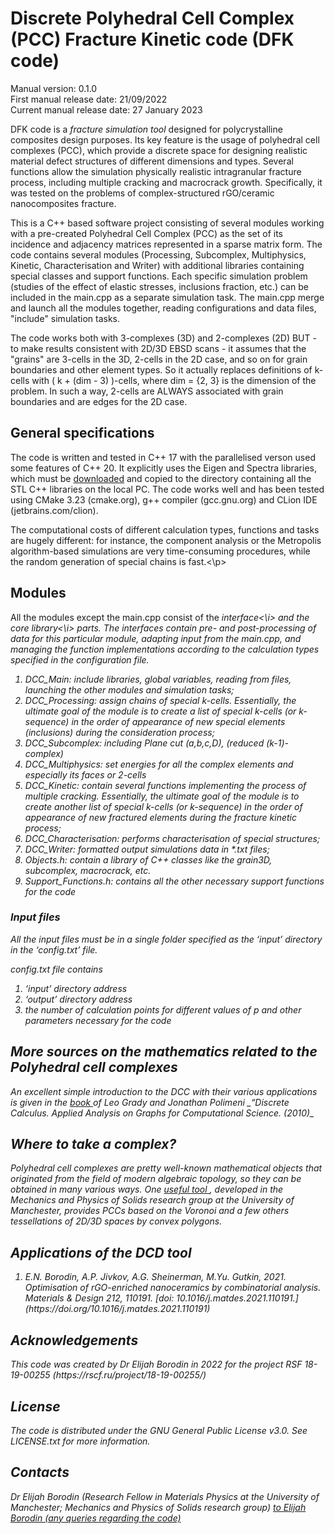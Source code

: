 <h1>Discrete Polyhedral Cell Complex (PCC) Fracture Kinetic code (DFK code)</h1>

Manual version: 0.1.0 <br>
First manual release date: 21/09/2022 <br>
Current manual release date: 27 January 2023 <br>

<p> DFK code is a <i> fracture simulation tool </i> designed for polycrystalline composites design purposes. Its key feature is the usage of polyhedral cell complexes (PCC), which provide a discrete space for designing realistic material defect structures of different dimensions and types. Several functions allow the simulation physically realistic intragranular fracture process, including multiple cracking and macrocrack growth. Specifically, it was tested on the problems of complex-structured rGO/ceramic nanocomposites fracture.
</p>

<p> This is a C++ based software project consisting of several modules working with a pre-created Polyhedral Cell Complex (PCC) as the set of its incidence and adjacency matrices represented in a sparse matrix form. The code contains several modules (Processing, Subcomplex, Multiphysics, Kinetic, Characterisation and Writer) with additional libraries containing special classes and support functions. Each specific simulation problem (studies of the effect of elastic stresses, inclusions fraction, etc.) can be included in the main.cpp as a separate simulation task. The main.cpp merge and launch all the modules together, reading configurations and data files, "include" simulation tasks.

The code works both with 3-complexes (3D) and 2-complexes (2D) BUT - to make results consistent with 2D/3D EBSD scans - it assumes that the "grains" are 3-cells in the 3D, 2-cells in the 2D case, and so on for grain boundaries and other element types. So it actually replaces definitions of k-cells with ( k + (dim - 3) )-cells, where dim = {2, 3} is the dimension of the problem. In such a way, 2-cells are ALWAYS associated with grain boundaries and are edges for the 2D case.
</p>
  
<h2>General specifications</h2>
  
<p>The code is written and tested in C++ 17 with the parallelised verson used some features of C++ 20. It explicitly uses the Eigen and Spectra libraries, which must be <a href="https://spectralib.org/download.html"> downloaded</a> and copied to the directory containing all the STL C++ libraries on the local PC. The code works well and has been tested using CMake 3.23 (cmake.org), g++ compiler (gcc.gnu.org) and CLion IDE (jetbrains.com/clion).

The computational costs of different calculation types, functions and tasks are hugely different: for instance, the component analysis or the Metropolis algorithm-based simulations are very time-consuming procedures, while the random generation of special chains is fast.<\p>
  
<h2>Modules</h2>
All the modules except the main.cpp consist of the <i>interface<\i> and the core <i>library<\i> parts. The interfaces contain pre- and post-processing of data for this particular module, adapting input from the main.cpp, and managing the function implementations according to the calculation types specified in the configuration file. 

<ol>
  <li>DCC_Main: include libraries, global variables, reading from files, launching the other modules and simulation tasks; </li>
  <li>DCC_Processing: assign chains of special k-cells. Essentially, the ultimate goal of the module is to create a list of special k-cells (or k-sequence) in the order of appearance of new special elements (<i>inclusions</i>) during the consideration process; </li>
  <li>DCC_Subcomplex: including Plane cut (a,b,c,D), (reduced (k-1)-complex)</li>
  <li>DCC_Multiphysics: set energies for all the complex elements and especially its faces or 2-cells </li>
  <li>DCC_Kinetic: contain several functions implementing the process of multiple cracking. Essentially, the ultimate goal of the module is to create another list of special k-cells (or k-sequence) in the order of appearance of new <i>fractured</i> elements during the fracture kinetic process;   </li>
  <li>DCC_Characterisation: performs characterisation of special structures; </li>
  <li>DCC_Writer: formatted output simulations data in *.txt files; </li>
  <li>Objects.h: contain a library of C++ classes like the grain3D, subcomplex, macrocrack, etc. </li>
  <li>Support_Functions.h: contains all the other necessary support functions for the code </li> 
</ol>

<h3> Input files </h3>
All the input files must be in a single folder specified as the ‘input’ directory in the ‘config.txt’ file.

<i>config.txt</i> file contains
<ol>
<li> ‘input’ directory address </li>
<li>  ‘output’ directory address </li>
<li>  the number of calculation points for different values of <i>p</i> and  other parameters necessary for the code </li>
</ol>

<h2> More sources on the mathematics related to the Polyhedral cell complexes</h2>
An excellent simple introduction to the DCC with their various applications is given in the <a href="https://link.springer.com/book/10.1007/978-1-84996-290-2" target="_blank"> book </a> of Leo Grady and Jonathan Polimeni _“Discrete Calculus. Applied Analysis on Graphs for Computational Science. (2010)_

<h2> Where to take a complex? </h2>
Polyhedral cell complexes are pretty well-known mathematical objects that originated from the field of modern algebraic topology, so they can be obtained in many various ways. One <a href="https://github.com/PRISBteam/Voronoi_DCC_Analyser" target="_blank"> useful tool </a>, developed in the Mechanics and Physics of Solids research group at the University of Manchester, provides PCCs based on the Voronoi and a few others tessellations of 2D/3D spaces by convex polygons. 

<h2> Applications of the DСD tool </h2>
<ol>
<li> E.N. Borodin, A.P. Jivkov, A.G. Sheinerman, M.Yu. Gutkin, 2021. Optimisation of rGO-enriched nanoceramics by combinatorial analysis. Materials & Design 212, 110191. [doi: 10.1016/j.matdes.2021.110191.](https://doi.org/10.1016/j.matdes.2021.110191) </li>
</ol>

<h2> Acknowledgements </h2>
This code was created by Dr Elijah Borodin in 2022 for the project RSF 18-19-00255 (https://rscf.ru/project/18-19-00255/)

<h2> License </h2>
The code is distributed under the GNU General Public License v3.0. See LICENSE.txt for more information.

<h2> Contacts </h2>
Dr Elijah Borodin (Research Fellow in Materials Physics at the University of Manchester; Mechanics and Physics of Solids research group)
<a href=“ Elijah.Borodin@icloud.com” Send e-mail> to Elijah Borodin (any queries regarding the code) 
